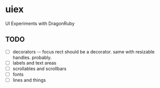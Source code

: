 # uiex
UI Experiments with DragonRuby

## TODO

- [ ] decorators -- focus rect should be a decorator. same with resizable handles. probably.
- [ ] labels and text areas
- [ ] scrollables and scrollbars
- [ ] fonts
- [ ] lines and things

